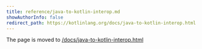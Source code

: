 ```yaml
---
title: reference/java-to-kotlin-interop.md
showAuthorInfo: false
redirect_path: https://kotlinlang.org/docs/java-to-kotlin-interop.html
---
```


The page is moved to [/docs/java-to-kotlin-interop.html](/docs/java-to-kotlin-interop.html)
